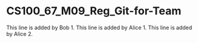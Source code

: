 # CS100_67_M09_Reg_Git-for-Team
This line is added by Bob 1.
This line is added by Alice 1.
This line is added by Alice 2.